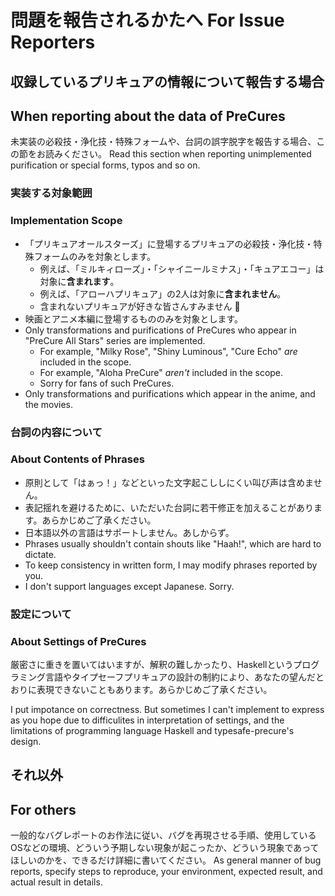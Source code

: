 # 問題を報告されるかたへ For Issue Reporters

## 収録しているプリキュアの情報について報告する場合
## When reporting about the data of PreCures

未実装の必殺技・浄化技・特殊フォームや、台詞の誤字脱字を報告する場合、この節をお読みください。
Read this section when reporting unimplemented purification or special forms, typos and so on.

### 実装する対象範囲
### Implementation Scope

- 「プリキュアオールスターズ」に登場するプリキュアの必殺技・浄化技・特殊フォームのみを対象とします。
    - 例えば、「ミルキィローズ」・「シャイニールミナス」・「キュアエコー」は対象に**含まれます**。
    - 例えば、「アローハプリキュア」の2人は対象に**含まれません**。
    - 含まれないプリキュアが好きな皆さんすみません :pray:
- 映画とアニメ本編に登場するもののみを対象とします。
- Only transformations and purifications of PreCures who appear in "PreCure All Stars" series are implemented.
    - For example, "Milky Rose", "Shiny Luminous", "Cure Echo" *are* included in the scope.
    - For example, "Aloha PreCure" *aren't* included in the scope.
    - Sorry for fans of such PreCures.
- Only transformations and purifications which appear in the anime, and the movies.

### 台詞の内容について
### About Contents of Phrases

- 原則として「はぁっ！」などといった文字起こししにくい叫び声は含めません。
- 表記揺れを避けるために、いただいた台詞に若干修正を加えることがあります。あらかじめご了承ください。
- 日本語以外の言語はサポートしません。あしからず。
- Phrases usually shouldn't contain shouts like "Haah!", which are hard to dictate.
- To keep consistency in written form, I may modify phrases reported by you.
- I don't support languages except Japanese. Sorry.

### 設定について
### About Settings of PreCures

厳密さに重きを置いてはいますが、解釈の難しかったり、Haskellというプログラミング言語やタイプセーフプリキュアの設計の制約により、あなたの望んだとおりに表現できないこともあります。あらかじめご了承ください。

I put impotance on correctness. But sometimes I can't implement to express as you hope due to difficulites in interpretation of settings, and the limitations of programming language Haskell and typesafe-precure's design.

## それ以外
## For others

一般的なバグレポートのお作法に従い、バグを再現させる手順、使用しているOSなどの環境、どういう予期しない現象が起こったか、どういう現象であってほしいのかを、できるだけ詳細に書いてください。
As general manner of bug reports, specify steps to reproduce, your environment, expected result, and actual result in details.
